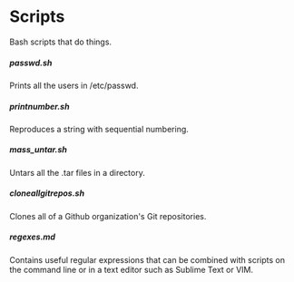 # Scripts
Bash scripts that do things.

##### passwd.sh
Prints all the users in /etc/passwd.

##### printnumber.sh
Reproduces a string with sequential numbering.

##### mass_untar.sh
Untars all the .tar files in a directory.

##### cloneallgitrepos.sh
Clones all of a Github organization's Git repositories.

##### regexes.md

Contains useful regular expressions that can be combined with scripts on the command line or in a text editor such as Sublime Text or VIM.
